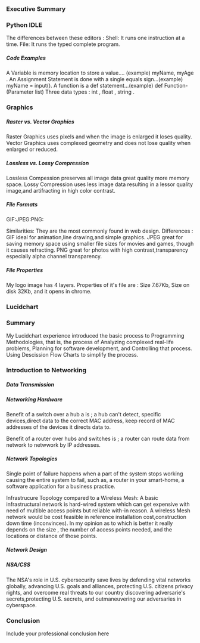 ### Executive Summary 

### Python IDLE

The differences between these editors :
Shell: It runs one instruction at a time.
 File: It runs the typed complete program.
 
 

##### Code Examples

A Variable is memory location to store a value.... (example) myName, myAge .
An Assignment Statement is done with a single equals sign...(example)  myName = input().
A function is a def statement...(example) def Function-(Parameter list)
Three data types : int , float , string .


### Graphics

##### Raster vs. Vector Graphics

Raster Graphics uses pixels and when the image is enlarged  it loses quality.
Vector Graphics uses complexed geometry and does not lose quality when enlarged or reduced.



##### Lossless vs. Lossy Compression

Lossless Compession preserves all image data great quality more memory space.
Lossy Compression uses less image data resulting in a lessor quality image,and artifracting in high color contrast. 



##### File Formats

GIF:JPEG:PNG:

Similarities:  They are the most commonly found in web design.
Differences :  GIF ideal for animation,line drawing,and simple graphics. JPEG great for saving memory space using smaller file sizes for                movies and games, though it causes refracting. PNG great for photos with high contrast,transparency especially alpha                      channel transparency.


##### File Properties

My logo image has 4 layers.
Properties of it's file are : Size 7.67Kb, Size on disk 32Kb, and it opens in chrome.
        

### Lucidchart

### Summary

My Lucidchart experience introduced the basic process to Programming Methodologies, that is, the process of Analyzing complexed real-life problems, Planning for software development, and Controlling that process. Using Descission Flow Charts to simplify the process.

### Introduction to Networking

##### Data Transmission



##### Networking Hardware

Benefit of a switch over a hub a is ; a hub can't detect, specific devices,direct data to the correct MAC address, keep record of MAC addresses of the devices it directs data to.

Benefit of a router over hubs and switches is ; a router can route data from network to netwwork by IP addresses.


##### Network Topologies

Single point of failure happens when a part of the system stops working causing the entire system to fail, such as, a router in your smart-home,  a software application for a business practice.

Infrastrucure Topology compared to a Wireless Mesh:
A basic infrastructural network is hard-wired system which can get expensive with need of multible access points but reliable with-in reason. A wireless Mesh network would be cost feasible in reference installation cost,construction down time (inconvinces).
In my opinion as to which is better it really depends on the size , the number of access points needed, and the locations or distance of those points.


##### Network Design
##### NSA/CSS

The NSA's role in U.S. cybersecurity save lives by defending vital networks globally, advancing U.S. goals and alliances, protecting U.S. citizens privacy rights, and overcome real threats to our country discovering adversarie's secrets,protecting U.S. secrets, and outmaneuvering our adversaries in cyberspace.



### Conclusion
Include your professional conclusion here
